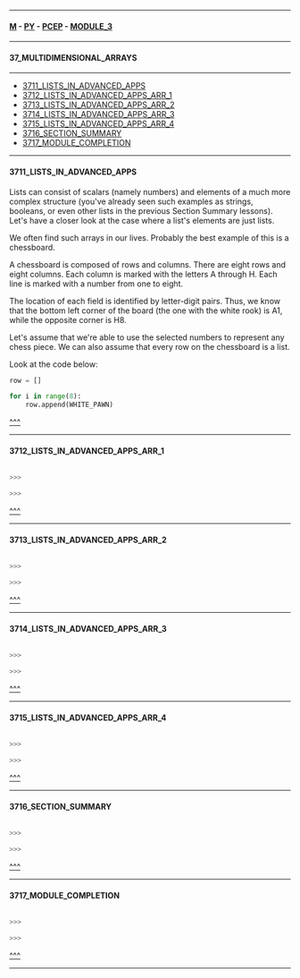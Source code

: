 
---

#### [M](https://github.com/ttltrk/TTT/blob/master/menu.md) - [PY](https://github.com/ttltrk/TTT/blob/master/PY/PY.md) - [PCEP](https://github.com/ttltrk/TTT/blob/master/PY/PCEP/PCEP.md) - [MODULE_3](https://github.com/ttltrk/TTT/blob/master/PY/PCEP/MODULE_3/MODULE_3.md)

---

#### 37_MULTIDIMENSIONAL_ARRAYS

---

* [3711_LISTS_IN_ADVANCED_APPS](#3711_LISTS_IN_ADVANCED_APPS)
* [3712_LISTS_IN_ADVANCED_APPS_ARR_1](#3712_LISTS_IN_ADVANCED_APPS_ARR_1)
* [3713_LISTS_IN_ADVANCED_APPS_ARR_2](#3713_LISTS_IN_ADVANCED_APPS_ARR_2)
* [3714_LISTS_IN_ADVANCED_APPS_ARR_3](#3714_LISTS_IN_ADVANCED_APPS_ARR_3)
* [3715_LISTS_IN_ADVANCED_APPS_ARR_4](#3715_LISTS_IN_ADVANCED_APPS_ARR_4)
* [3716_SECTION_SUMMARY](#3716_SECTION_SUMMARY)
* [3717_MODULE_COMPLETION](#3717_MODULE_COMPLETION)

---

#### 3711_LISTS_IN_ADVANCED_APPS

Lists can consist of scalars (namely numbers) and elements of a much more complex structure (you've already seen such examples as strings, booleans, or even other lists in the previous Section Summary lessons). Let's have a closer look at the case where a list's elements are just lists.

We often find such arrays in our lives. Probably the best example of this is a chessboard.

A chessboard is composed of rows and columns. There are eight rows and eight columns. Each column is marked with the letters A through H. Each line is marked with a number from one to eight.

The location of each field is identified by letter-digit pairs. Thus, we know that the bottom left corner of the board (the one with the white rook) is A1, while the opposite corner is H8.


Let's assume that we're able to use the selected numbers to represent any chess piece. We can also assume that every row on the chessboard is a list.

Look at the code below:

```py
row = []

for i in range(8):
    row.append(WHITE_PAWN)
```

[^^^](#37_MULTIDIMENSIONAL_ARRAYS)

---

#### 3712_LISTS_IN_ADVANCED_APPS_ARR_1

```py

>>>

>>>
```

[^^^](#37_MULTIDIMENSIONAL_ARRAYS)

---

#### 3713_LISTS_IN_ADVANCED_APPS_ARR_2

```py

>>>

>>>
```

[^^^](#37_MULTIDIMENSIONAL_ARRAYS)

---

#### 3714_LISTS_IN_ADVANCED_APPS_ARR_3

```py

>>>

>>>
```

[^^^](#37_MULTIDIMENSIONAL_ARRAYS)

---

#### 3715_LISTS_IN_ADVANCED_APPS_ARR_4

```py

>>>

>>>
```

[^^^](#37_MULTIDIMENSIONAL_ARRAYS)

---

#### 3716_SECTION_SUMMARY

```py

>>>

>>>
```

[^^^](#37_MULTIDIMENSIONAL_ARRAYS)

---

#### 3717_MODULE_COMPLETION

```py

>>>

>>>
```

[^^^](#37_MULTIDIMENSIONAL_ARRAYS)

---
